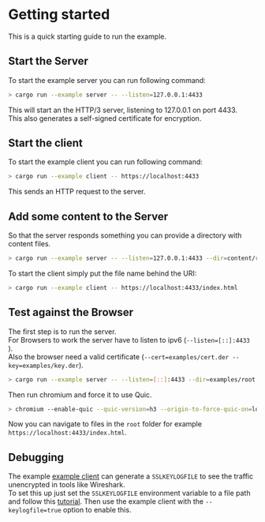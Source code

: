 # Getting started 
This is a quick starting guide to run the example.

## Start the Server
To start the example server you can run following command:

```bash
> cargo run --example server -- --listen=127.0.0.1:4433
```

This will start an the HTTP/3 server, listening to 127.0.0.1 on port 4433.  
This also generates a self-signed certificate for encryption.

## Start the client
To start the example client you can run following command:

```bash
> cargo run --example client -- https://localhost:4433
```

This sends an HTTP request to the server.  

## Add some content to the Server
So that the server responds something you can provide a directory with content files.

```bash
> cargo run --example server -- --listen=127.0.0.1:4433 --dir=content/root
```

To start the client simply put the file name behind the URI:

```bash
> cargo run --example client -- https://localhost:4433/index.html
```

## Test against the Browser 
The first step is to run the server.  
For Browsers to work the server have to listen to ipv6 (`--listen=[::]:4433 `).  
Also the browser need a valid certificate (`--cert=examples/cert.der --key=examples/key.der`).  

```bash
> cargo run --example server -- --listen=[::]:4433 --dir=examples/root --cert=examples/cert.der --key=examples/key.der
```

Then run chromium and force it to use Quic.
```bash
> chromium --enable-quic --quic-version=h3 --origin-to-force-quic-on=localhost:4433
```

Now you can navigate to files in the `root` folder for example `https://localhost:4433/index.html`.

## Debugging
The example [example client](client.rs) can generate a `SSLKEYLOGFILE` to see the traffic unencrypted in tools like Wireshark.  
To set this up just set the `SSLKEYLOGFILE` environment variable to a file path and follow this [tutorial](https://wiki.wireshark.org/TLS#using-the-pre-master-secret).
Then use the example client with the `--keylogfile=true` option to enable this.
